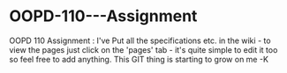 OOPD-110---Assignment
=====================

OOPD 110 Assignment :
	I've Put all the specifications etc. in the wiki - to view the pages just click on the 'pages' tab - it's quite simple 
	to edit it too so feel free to add anything. This GIT thing is starting to grow on me -K